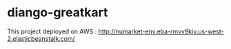 # diango-greatkart
This project deployed on AWS : http://numarket-env.eba-rmvv9kiv.us-west-2.elasticbeanstalk.com/

